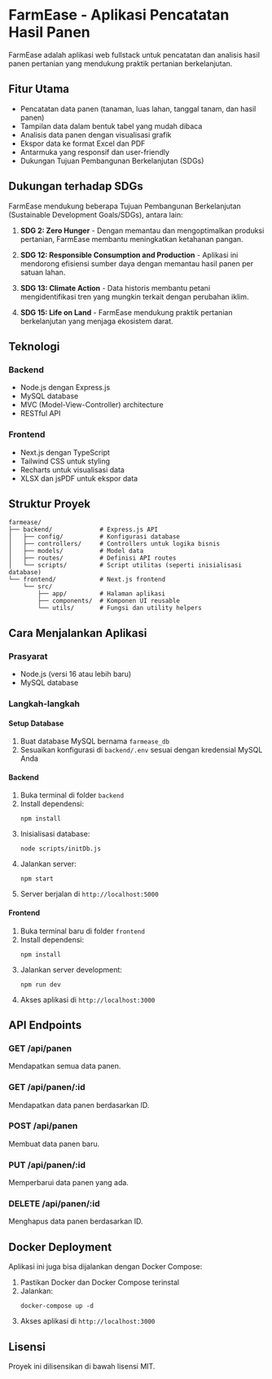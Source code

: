 # FarmEase - Aplikasi Pencatatan Hasil Panen

FarmEase adalah aplikasi web fullstack untuk pencatatan dan analisis hasil panen pertanian yang mendukung praktik pertanian berkelanjutan.

## Fitur Utama

- Pencatatan data panen (tanaman, luas lahan, tanggal tanam, dan hasil panen)
- Tampilan data dalam bentuk tabel yang mudah dibaca
- Analisis data panen dengan visualisasi grafik
- Ekspor data ke format Excel dan PDF
- Antarmuka yang responsif dan user-friendly
- Dukungan Tujuan Pembangunan Berkelanjutan (SDGs)

## Dukungan terhadap SDGs

FarmEase mendukung beberapa Tujuan Pembangunan Berkelanjutan (Sustainable Development Goals/SDGs), antara lain:

1. **SDG 2: Zero Hunger** - Dengan memantau dan mengoptimalkan produksi pertanian, FarmEase membantu meningkatkan ketahanan pangan.
   
2. **SDG 12: Responsible Consumption and Production** - Aplikasi ini mendorong efisiensi sumber daya dengan memantau hasil panen per satuan lahan.
   
3. **SDG 13: Climate Action** - Data historis membantu petani mengidentifikasi tren yang mungkin terkait dengan perubahan iklim.
   
4. **SDG 15: Life on Land** - FarmEase mendukung praktik pertanian berkelanjutan yang menjaga ekosistem darat.

## Teknologi

### Backend
- Node.js dengan Express.js
- MySQL database
- MVC (Model-View-Controller) architecture
- RESTful API

### Frontend
- Next.js dengan TypeScript
- Tailwind CSS untuk styling
- Recharts untuk visualisasi data
- XLSX dan jsPDF untuk ekspor data

## Struktur Proyek

```
farmease/
├── backend/             # Express.js API
│   ├── config/          # Konfigurasi database
│   ├── controllers/     # Controllers untuk logika bisnis
│   ├── models/          # Model data
│   ├── routes/          # Definisi API routes
│   └── scripts/         # Script utilitas (seperti inisialisasi database)
└── frontend/            # Next.js frontend
    └── src/
        ├── app/         # Halaman aplikasi
        ├── components/  # Komponen UI reusable
        └── utils/       # Fungsi dan utility helpers
```

## Cara Menjalankan Aplikasi

### Prasyarat
- Node.js (versi 16 atau lebih baru)
- MySQL database

### Langkah-langkah

#### Setup Database
1. Buat database MySQL bernama `farmease_db`
2. Sesuaikan konfigurasi di `backend/.env` sesuai dengan kredensial MySQL Anda

#### Backend
1. Buka terminal di folder `backend`
2. Install dependensi:
   ```
   npm install
   ```
3. Inisialisasi database:
   ```
   node scripts/initDb.js
   ```
4. Jalankan server:
   ```
   npm start
   ```
5. Server berjalan di `http://localhost:5000`

#### Frontend
1. Buka terminal baru di folder `frontend`
2. Install dependensi:
   ```
   npm install
   ```
3. Jalankan server development:
   ```
   npm run dev
   ```
4. Akses aplikasi di `http://localhost:3000`

## API Endpoints

### GET /api/panen
Mendapatkan semua data panen.

### GET /api/panen/:id
Mendapatkan data panen berdasarkan ID.

### POST /api/panen
Membuat data panen baru.

### PUT /api/panen/:id
Memperbarui data panen yang ada.

### DELETE /api/panen/:id
Menghapus data panen berdasarkan ID.

## Docker Deployment

Aplikasi ini juga bisa dijalankan dengan Docker Compose:

1. Pastikan Docker dan Docker Compose terinstal
2. Jalankan:
   ```
   docker-compose up -d
   ```
3. Akses aplikasi di `http://localhost:3000`

## Lisensi

Proyek ini dilisensikan di bawah lisensi MIT.